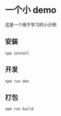 # 一个小 demo

这是一个用于学习的小示例

## 安装
```shell
npm install
```

## 开发

```shell
npm run dev
```

## 打包

```shell
npm run build
```